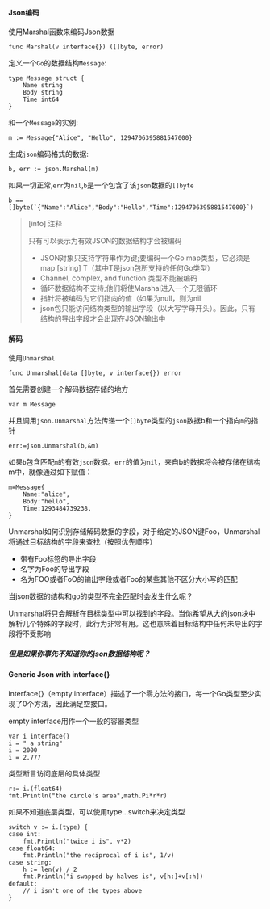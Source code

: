 #### Json编码

使用Marshal函数来编码Json数据

```
func Marshal(v interface{}) ([]byte, error)
```

定义一个`Go`的数据结构`Message`:

```
type Message struct {
    Name string
    Body string
    Time int64
}
```

和一个`Message`的实例:

```
m := Message{"Alice", "Hello", 1294706395881547000}
```

生成`json`编码格式的数据:

```
b, err := json.Marshal(m)
```

如果一切正常,`err`为`nil`,`b`是一个包含了该`json`数据的`[]byte`

    b == []byte(`{"Name":"Alice","Body":"Hello","Time":1294706395881547000}`)

> \[info\] 注释
>
> 只有可以表示为有效JSON的数据结构才会被编码
>
> * JSON对象只支持字符串作为键;要编码一个Go map类型，它必须是map \[string\] T（其中T是json包所支持的任何Go类型）
> * Channel, complex, and function 类型不能被编码
> * 循环数据结构不支持;他们将使Marshal进入一个无限循环
> * 指针将被编码为它们指向的值（如果为null，则为nil
> * json包只能访问结构类型的输出字段（以大写字母开头）。因此，只有结构的导出字段才会出现在JSON输出中

#### 解码

使用`Unmarshal`

```
func Unmarshal(data []byte, v interface{}) error
```

首先需要创建一个解码数据存储的地方

```
var m Message
```

并且调用`json.Unmarshal`方法传递一个`[]byte`类型的`json`数据b和一个指向`m`的指针

```
err:=json.Unmarshal(b,&m)
```

如果`b`包含匹配`m`的有效`json`数据。`err`的值为`nil`，来自b的数据将会被存储在结构m中，就像通过如下赋值：

```
m=Message{
    Name:"alice",
    Body:"hello",
    Time:1293484739238,
}
```

Unmarshal如何识别存储解码数据的字段，对于给定的JSON键Foo，Unmarshal将通过目标结构的字段来查找（按照优先顺序）

* 带有Foo标签的导出字段
* 名字为Foo的导出字段
* 名为FOO或者FoO的输出字段或者Foo的某些其他不区分大小写的匹配

当json数据的结构和go的类型不完全匹配时会发生什么呢？

Unmarshal将只会解析在目标类型中可以找到的字段。当你希望从大的json块中解析几个特殊的字段时，此行为非常有用。这也意味着目标结构中任何未导出的字段将不受影响

##### 但是如果你事先不知道你的json数据结构呢？

#### Generic Json with interface{}

interface{}（empty interface）描述了一个零方法的接口，每一个Go类型至少实现了0个方法，因此满足空接口。

empty interface用作一个一般的容器类型

```
var i interface{}
i = " a string"
i = 2000
i = 2.777
```

类型断言访问底层的具体类型

```
r:= i.(float64)
fmt.Println("the circle's area",math.Pi*r*r)
```

如果不知道底层类型，可以使用type...switch来决定类型

```
switch v := i.(type) {
case int:
    fmt.Println("twice i is", v*2)
case float64:
    fmt.Println("the reciprocal of i is", 1/v)
case string:
    h := len(v) / 2
    fmt.Println("i swapped by halves is", v[h:]+v[:h])
default:
    // i isn't one of the types above
}
```



